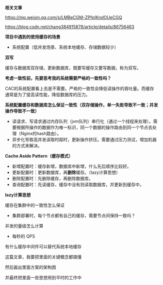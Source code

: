 **相关文章**

https://mp.weixin.qq.com/s/LMBeCGM-ZPfpIKndOUeCGQ

https://blog.csdn.net/chang384915878/article/details/86756463

**项目中遇到的使用缓存的场景**

- 系统配置（低并发场景、系统本地缓存、存储数据较少）

**双写**

缓存与数据库双存储，更新数据库，既要写缓存又要写数据，称为双写。

**考虑一致性前，先要思考我的系统需要严格的一致性吗？**

  CAC的系统配置看上去是不需要。严格的一致性会降低读操作的吞吐量。而缓存通常是为了提高读性能，降低数据库的压力。

**系统配置缓存和数据库怎么保证一致性（双存储操作，单一失败导致不一致；并发操作导致不一致）**

- 读请求、写请求通过内存队列（jvm队列）串行化（通过一个线程来处理）。需要根据所操作的数据作为唯一标识，同一个数据的操作路由到同一个节点去处理（Nginx的hash路由）。
- 异步化导致高并发读取时超时，更新操作挤压。需要通过压力测试，增加机器的方式来解决。

**Cache Aside Pattern（缓存模式）**

- 新增配置时：缓存新增，数据库中新增，什么先后顺序比较好。
- 更新配置时：更新数据库，再**删除**缓存。（lazy计算思想）
- 删除配置时：先删除缓存，再删除数据库。
- 查询配置时：先读缓存，缓存中没有则读取数据库，并更新到缓存中。

**lazy计算思想**

缓存在集群中的一致性怎么保证

- 集群部署时，每个节点都有自己的缓存，需要节点间保持一致吗？

并发的量级怎么计算

- 每秒的 QPS

有什么缓存中间件可以替代系统本地缓存





这篇文章，我要把里面的关键概念都搞懂

然后画出里面方案的架构图

并最终把里面一些思想用到平时的工作中